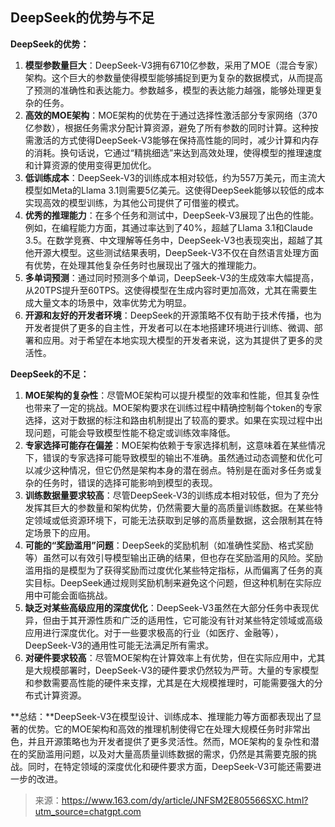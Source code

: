 ## DeepSeek的优势与不足

**DeepSeek的优势：**

1. **模型参数量巨大**：DeepSeek-V3拥有6710亿参数，采用了MOE（混合专家）架构。这个巨大的参数量使得模型能够捕捉到更为复杂的数据模式，从而提高了预测的准确性和表达能力。参数越多，模型的表达能力越强，能够处理更复杂的任务。
2. **高效的MOE架构**：MOE架构的优势在于通过选择性激活部分专家网络（370亿参数），根据任务需求分配计算资源，避免了所有参数的同时计算。这种按需激活的方式使得DeepSeek-V3能够在保持高性能的同时，减少计算和内存的消耗。换句话说，它通过“精挑细选”来达到高效处理，使得模型的推理速度和计算资源的使用变得更加优化。
3. **低训练成本**：DeepSeek-V3的训练成本相对较低，约为557万美元，而主流大模型如Meta的Llama 3.1则需要5亿美元。这使得DeepSeek能够以较低的成本实现高效的模型训练，为其他公司提供了可借鉴的模式。
4. **优秀的推理能力**：在多个任务和测试中，DeepSeek-V3展现了出色的性能。例如，在编程能力方面，其通过率达到了40%，超越了Llama 3.1和Claude 3.5。在数学竞赛、中文理解等任务中，DeepSeek-V3也表现突出，超越了其他开源大模型。这些测试结果表明，DeepSeek-V3不仅在自然语言处理方面有优势，在处理其他复杂任务时也展现出了强大的推理能力。
5. **多单词预测**：通过同时预测多个单词，DeepSeek-V3的生成效率大幅提高，从20TPS提升至60TPS。这使得模型在生成内容时更加高效，尤其在需要生成大量文本的场景中，效率优势尤为明显。
6. **开源和友好的开发者环境**：DeepSeek的开源策略不仅有助于技术传播，也为开发者提供了更多的自主性，开发者可以在本地搭建环境进行训练、微调、部署和应用。对于希望在本地实现大模型的开发者来说，这为其提供了更多的灵活性。

**DeepSeek的不足：**

1. **MOE架构的复杂性**：尽管MOE架构可以提升模型的效率和性能，但其复杂性也带来了一定的挑战。MOE架构要求在训练过程中精确控制每个token的专家选择，这对于数据的标注和路由机制提出了较高的要求。如果在实现过程中出现问题，可能会导致模型性能不稳定或训练效率降低。
2. **专家选择可能存在偏差**：MOE架构依赖于专家选择机制，这意味着在某些情况下，错误的专家选择可能导致模型的输出不准确。虽然通过动态调整和优化可以减少这种情况，但它仍然是架构本身的潜在弱点。特别是在面对多任务或复杂的任务时，错误的选择可能影响到模型的表现。
3. **训练数据量要求较高**：尽管DeepSeek-V3的训练成本相对较低，但为了充分发挥其巨大的参数量和架构优势，仍然需要大量的高质量训练数据。在某些特定领域或低资源环境下，可能无法获取到足够的高质量数据，这会限制其在特定场景下的应用。
4. **可能的“奖励滥用”问题**：DeepSeek的奖励机制（如准确性奖励、格式奖励等）虽然可以有效引导模型输出正确的结果，但也存在奖励滥用的风险。奖励滥用指的是模型为了获得奖励而过度优化某些特定指标，从而偏离了任务的真实目标。DeepSeek通过规则奖励机制来避免这个问题，但这种机制在实际应用中可能会面临挑战。
5. **缺乏对某些高级应用的深度优化**：DeepSeek-V3虽然在大部分任务中表现优异，但由于其开源性质和广泛的适用性，它可能没有针对某些特定领域或高级应用进行深度优化。对于一些要求极高的行业（如医疗、金融等），DeepSeek-V3的通用性可能无法满足所有需求。
6. **对硬件要求较高**：尽管MOE架构在计算效率上有优势，但在实际应用中，尤其是大规模部署时，DeepSeek-V3的硬件要求仍然较为严苛。大量的专家模型和参数需要高性能的硬件来支撑，尤其是在大规模推理时，可能需要强大的分布式计算资源。

**总结：**DeepSeek-V3在模型设计、训练成本、推理能力等方面都表现出了显著的优势。它的MOE架构和高效的推理机制使得它在处理大规模任务时非常出色，并且开源策略也为开发者提供了更多灵活性。然而，MOE架构的复杂性和潜在的奖励滥用问题，以及对大量高质量训练数据的需求，仍然是其需要克服的挑战。同时，在特定领域的深度优化和硬件要求方面，DeepSeek-V3可能还需要进一步的改进。



> 来源：https://www.163.com/dy/article/JNFSM2E805566SXC.html?utm_source=chatgpt.com